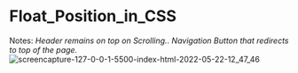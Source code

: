 # Float_Position_in_CSS
Notes: _Header remains on top on Scrolling..
Navigation Button that redirects to top of the page._
![screencapture-127-0-0-1-5500-index-html-2022-05-22-12_47_46](https://user-images.githubusercontent.com/105306029/169683607-9d646be9-305e-4633-a311-cad0b3cf7b88.png)
